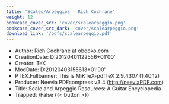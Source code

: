 ```yaml
---
title: 'Scales/Arpeggios - Rich Cochrane'
weight: 12
bookcase_cover_src: 'cover/scalearpeggio.png'
bookcase_cover_src_dark: 'cover/scalearpeggio.png'
download_link: '/pdfs/scalearpeggio.pdf'
---
```


- Author: Rich Cochrane at obooko.com
- CreationDate: D:20120401122556+01'00'
- Creator: TeX
- ModDate: D:20120403155613+01'00'
- PTEX.Fullbanner: This is MiKTeX-pdfTeX 2.9.4307 (1.40.12)
- Producer: Neevia PDFcompress v3.4 (http://neeviaPDF.com)
- Title: Scale and Arpeggio Resources: A Guitar Encyclopedia
- Trapped: /False
{{< button >}}
